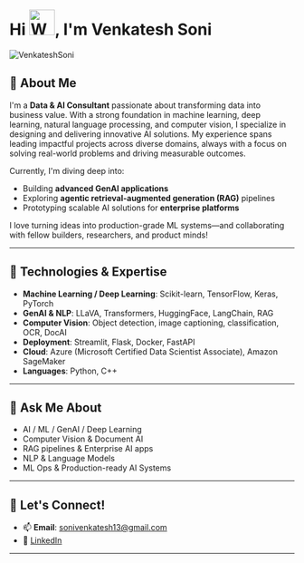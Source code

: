<h1 align="left">Hi <img src="https://raw.githubusercontent.com/nixin72/nixin72/master/wave.gif" 
         alt="Waving hand animated gif"
         height="45"
         width="45" />, I'm Venkatesh Soni</h1>
         
<p align="left"> <img src="https://komarev.com/ghpvc/?username=VenkateshSoni" alt="VenkateshSoni" /> </p>

## 🚀 About Me

I'm a **Data & AI Consultant** passionate about transforming data into business value. With a strong foundation in machine learning, deep learning, natural language processing, and computer vision, I specialize in designing and delivering innovative AI solutions. My experience spans leading impactful projects across diverse domains, always with a focus on solving real-world problems and driving measurable outcomes.

Currently, I'm diving deep into:
- Building **advanced GenAI applications**
- Exploring **agentic retrieval-augmented generation (RAG)** pipelines
- Prototyping scalable AI solutions for **enterprise platforms**

I love turning ideas into production-grade ML systems—and collaborating with fellow builders, researchers, and product minds!

---

## 🔧 Technologies & Expertise

- **Machine Learning / Deep Learning**: Scikit-learn, TensorFlow, Keras, PyTorch
- **GenAI & NLP**: LLaVA, Transformers, HuggingFace, LangChain, RAG
- **Computer Vision**: Object detection, image captioning, classification, OCR, DocAI
- **Deployment**: Streamlit, Flask, Docker, FastAPI
- **Cloud**: Azure (Microsoft Certified Data Scientist Associate), Amazon SageMaker
- **Languages**: Python, C++

---

## 🧠 Ask Me About

- AI / ML / GenAI / Deep Learning
- Computer Vision & Document AI
- RAG pipelines & Enterprise AI apps
- NLP & Language Models
- ML Ops & Production-ready AI Systems
---

## 🤝 Let's Connect!

- 📫 **Email**: [sonivenkatesh13@gmail.com](mailto:sonivenkatesh13@gmail.com)  
- 💼 [LinkedIn](https://www.linkedin.com/in/venkateshsoni/)

---

<!--
**VenkateshSoni/VenkateshSoni** is a ✨ _special_ ✨ repository because its `README.md` (this file) appears on your GitHub profile.

Here are some ideas to get you started:

- 🔭 I’m currently working on ...
- 🌱 I’m currently learning ...
- 👯 I’m looking to collaborate on ...
- 🤔 I’m looking for help with ...
- 💬 Ask me about ...
- 📫 How to reach me: ...
- 😄 Pronouns: ...
- ⚡ Fun fact: ...
-->
